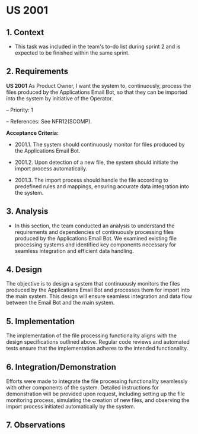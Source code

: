 # US 2001


## 1. Context

* This task was included in the team's to-do list during sprint 2
  and is expected to be finished within the same sprint.

## 2. Requirements

**US 2001** As Product Owner, I want the system to, continuously, process the files produced by the Applications Email Bot, so that they can be imported into the system by initiative of the Operator.

– Priority: 1

– References: See NFR12(SCOMP).

**Acceptance Criteria:**
- 2001.1. The system should continuously monitor for files produced by the Applications Email Bot.

- 2001.2. Upon detection of a new file, the system should initiate the import process automatically.

- 2001.3. The import process should handle the file according to predefined rules and mappings, ensuring accurate data integration into the system.

## 3. Analysis

* In this section, the team conducted an analysis to understand the requirements and dependencies of continuously processing files produced by the Applications Email Bot. We examined existing file processing systems and identified key components necessary for seamless integration and efficient data handling.

## 4. Design

The objective is to design a system that continuously monitors the files produced by the Applications Email Bot and processes them for import into the main system. This design will ensure seamless integration and data flow between the Email Bot and the main system.

## 5. Implementation

The implementation of the file processing functionality aligns with the design specifications outlined above. Regular code reviews and automated tests ensure that the implementation adheres to the intended functionality.

## 6. Integration/Demonstration

Efforts were made to integrate the file processing functionality seamlessly with other components of the system. Detailed instructions for demonstration will be provided upon request, including setting up the file monitoring process, simulating the creation of new files, and observing the import process initiated automatically by the system.


## 7. Observations
